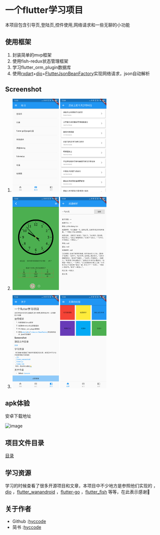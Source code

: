 # 一个flutter学习项目
本项目包含引导页,登陆页,控件使用,网络请求和一些无聊的小功能

## 使用框架
  1. 封装简单的mvp框架
  2. 使用fish-redux状态管理框架
  3. 学习flutter_orm_plugin数据库
  4. 使用[rxdart](https://github.com/ReactiveX/rxdart)+[dio](https://github.com/flutterchina/dio)+[FlutterJsonBeanFactory](https://github.com/zhangruiyu/FlutterJsonBeanFactory)实现网络请求，json自动解析
 

## Screenshot
   
   1. <img src="screenshot/761562641039.jpg" title="图片" width="150" /> <img src="screenshot/741562641037.jpg" title="图片" width="150" /> 
 
   2. <img src="screenshot/751562641038.jpg" title="图片" width="150" /> <img src="screenshot/731562641036.jpg" title="图片" width="150" /> 

   3. <img src="screenshot/WechatIMG92.png" title="图片" width="150" /> <img src="screenshot/771562641040.jpg" title="图片" width="150" /> 
   
   
## apk体验
安卓下载地址

![image](https://www.pgyer.com/app/qrcode/2c87)
   
   
## 项目文件目录
[目录](tree)

## 学习资源
  学习的时候查看了很多开源项目和文章，本项目中不少地方是参照他们实现的
  ，[dio](https://github.com/flutterchina/dio)
  ，[flutter_wanandroid](https://github.com/Sky24n/flutter_wanandroid)
  ，[flutter-go](https://github.com/alibaba/flutter-go)
  ，[flutter_fish](https://github.com/woaigmz/flutter_fish)
  等等，在此表示感谢🙏

## 关于作者
- Github :[hyccode](https://github.com/hyccode)
- 简书   :[hyccode](https://www.jianshu.com/u/05a596515104)

